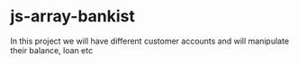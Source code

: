 # js-array-bankist
In this project we will have different customer accounts and will manipulate their balance, loan etc
